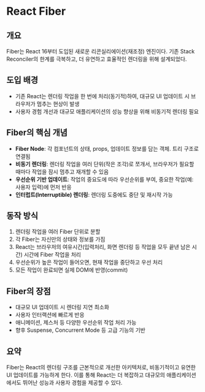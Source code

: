 # React Fiber

## 개요

Fiber는 React 16부터 도입된 새로운 리콘실리에이션(재조정) 엔진이다. 기존 Stack Reconciler의 한계를 극복하고, 더 유연하고 효율적인 렌더링을 위해 설계되었다.

## 도입 배경

- 기존 React는 렌더링 작업을 한 번에 처리(동기적)하여, 대규모 UI 업데이트 시 브라우저가 멈추는 현상이 발생
- 사용자 경험 개선과 대규모 애플리케이션의 성능 향상을 위해 비동기적 렌더링 필요

## Fiber의 핵심 개념

- **Fiber Node**: 각 컴포넌트의 상태, props, 업데이트 정보를 담는 객체. 트리 구조로 연결됨
- **비동기 렌더링**: 렌더링 작업을 여러 단위(작은 조각)로 쪼개서, 브라우저가 필요할 때마다 작업을 잠시 멈추고 재개할 수 있음
- **우선순위 기반 업데이트**: 작업의 중요도에 따라 우선순위를 부여, 중요한 작업(예: 사용자 입력)에 먼저 반응
- **인터럽트(Interruptible) 렌더링**: 렌더링 도중에도 중단 및 재시작 가능

## 동작 방식

1. 렌더링 작업을 여러 Fiber 단위로 분할
2. 각 Fiber는 자신만의 상태와 정보를 가짐
3. React는 브라우저의 여유시간(입력처리, 화면 렌더링 등 작업을 모두 끝낸 남은 시간) 시간에 Fiber 작업을 처리
4. 우선순위가 높은 작업이 들어오면, 현재 작업을 중단하고 우선 처리
5. 모든 작업이 완료되면 실제 DOM에 반영(commit)

## Fiber의 장점

- 대규모 UI 업데이트 시 렌더링 지연 최소화
- 사용자 인터랙션에 빠르게 반응
- 애니메이션, 제스처 등 다양한 우선순위 작업 처리 가능
- 향후 Suspense, Concurrent Mode 등 고급 기능의 기반

## 요약

Fiber는 React의 렌더링 구조를 근본적으로 개선한 아키텍처로, 비동기적이고 유연한 UI 업데이트를 가능하게 한다. 이를 통해 React는 더 복잡하고 대규모의 애플리케이션에서도 뛰어난 성능과 사용자 경험을 제공할 수 있다.
